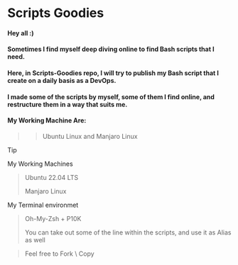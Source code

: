 # Scripts Goodies

#### Hey all :)
#### Sometimes I find myself deep diving online to find Bash scripts that I need.
#### Here, in Scripts-Goodies repo, I will try to publish my Bash script that I create on a daily basis as a DevOps.
#### I made some of the scripts by myself, some of them I find online, and restructure them in a way that suits me.

#### My Working Machine Are:
> > Ubuntu Linux and Manjaro Linux

> [!TIP]
> My Working Machines
> > Ubuntu 22.04 LTS
> > 
> > Manjaro Linux
> 
> My Terminal environmet
> > Oh-My-Zsh + P10K
> > 
> > You can take out some of the line within the scripts, and use it as Alias as well
>
> > Feel free to Fork \ Copy